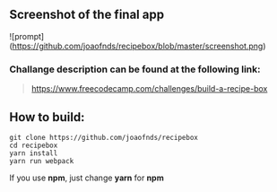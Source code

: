 ## Screenshot of the final app
![prompt] (https://github.com/joaofnds/recipebox/blob/master/screenshot.png)

### Challange description can be found at the following link:
> https://www.freecodecamp.com/challenges/build-a-recipe-box

## How to build:
```shell
git clone https://github.com/joaofnds/recipebox
cd recipebox
yarn install
yarn run webpack
```
 If you use **npm**, just change **yarn** for **npm**
